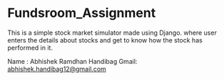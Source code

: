 # Fundsroom_Assignment
This is a simple stock market simulator made using Django. where user enters the details about stocks and get to know how the stock has performed in it.<br>

Name : Abhishek Ramdhan Handibag
Gmail: abhishek.handibag12@gmail.com
